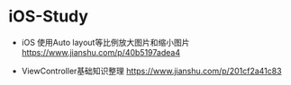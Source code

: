 # iOS-Study

- iOS 使用Auto layout等比例放大图片和缩小图片  https://www.jianshu.com/p/40b5197adea4

- ViewController基础知识整理  https://www.jianshu.com/p/201cf2a41c83

